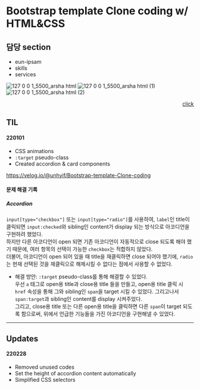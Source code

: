 # Bootstrap template Clone coding w/ HTML&CSS

## 담당 section

- eun-ipsam
- skills
- services

![127 0 0 1_5500_arsha html](https://user-images.githubusercontent.com/93528293/155923330-549004c8-2d60-4dd7-8d2a-6a90442d8391.png)
![127 0 0 1_5500_arsha html (1)](https://user-images.githubusercontent.com/93528293/155923524-3a6e2dfa-6f70-40f9-aa3f-8c67aec6e4d2.png)
![127 0 0 1_5500_arsha html (2)](https://user-images.githubusercontent.com/93528293/155923530-5546ff95-94a3-4ec9-86eb-076b3d350f2d.png)

<div align="right">

[click](https://unhyif.github.io/piro16_arsha/arsha.html)

</div>

## TIL

#### 220101

- CSS animations
- `:target` pseudo-class
- Created accordion & card components

https://velog.io/@unhyif/Bootstrap-template-Clone-coding

#### 문제 해결 기록

##### Accordion

`input[type="checkbox"]` 또는 `input[type="radio"]`를 사용하여, `label`인 title이 클릭되면 `input:checked`와 sibling인 content가 display 되는 방식으로 아코디언을 구현하려 했었다.<br>
하지만 다른 아코디언이 open 되면 기존 아코디언이 자동적으로 close 되도록 해야 했기 때문에, 여러 항목의 선택이 가능한 `checkbox`는 적합하지 않았다.<br>
더불어, 아코디언이 open 되어 있을 때 title을 재클릭하면 close 되어야 했기에, `radio`는 현재 선택된 것을 재클릭으로 해제시킬 수 없다는 점에서 사용할 수 없었다.

- 해결 방안: `:target` pseudo-class를 통해 해결할 수 있었다.<br>
  우선 `a` 태그로 open용 title과 close용 title 들을 만들고, open용 title 클릭 시 `href` 속성을 통해 그와 sibling인 `span`을 target 시킬 수 있었다. 그리고나서 `span:target`과 sibling인 content를 display 시켜주었다.<br>
  그리고, close용 title 또는 다른 open용 title을 클릭하면 다른 `span`이 target 되도록 함으로써, 위에서 언급한 기능들을 가진 아코디언을 구현해낼 수 있었다.

---

## Updates

#### 220228

- Removed unused codes
- Set the height of accordion content automatically
- Simplified CSS selectors
